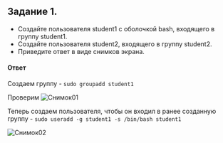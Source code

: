 ## Задание 1.
- Создайте пользователя student1 с оболочкой bash, входящего в группу student1.
- Создайте пользователя student2, входящего в группу student2.
- Приведите ответ в виде снимков экрана.

#### Ответ
Cоздаем группу - `sudo groupadd student1`

Проверим
![Снимок01](https://user-images.githubusercontent.com/121082757/208647821-753aae70-96c7-4a5c-acec-7f3868241281.JPG)

Теперь создаем пользователя, чтобы он входил в ранее созданную группу - `sudo useradd -g student1 -s /bin/bash student1`

![Снимок02](https://user-images.githubusercontent.com/121082757/208647881-bce44244-ef74-440c-9ff0-5df0cebe8e60.JPG)

